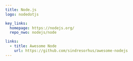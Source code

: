 ```yaml
---
title: Node.js
logo: nodedotjs

key_links:
  homepage: https://nodejs.org/
  repo_nwo: nodejs/node

links:
  - title: Awesome Node
    url: https://github.com/sindresorhus/awesome-nodejs
---
```

